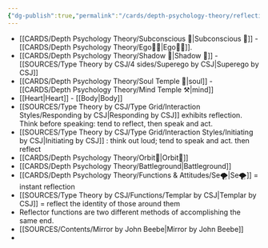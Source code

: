 ```yaml
---
{"dg-publish":true,"permalink":"/cards/depth-psychology-theory/reflection/","noteIcon":"","created":"2022-12-13T22:16:55.861+01:00","updated":"2023-04-21T19:39:03.707+02:00"}
---
```



- [[CARDS/Depth Psychology Theory/Subconscious 🤸\|Subconscious 🤸]] - [[CARDS/Depth Psychology Theory/Ego🙋‍♂️\|Ego🙋‍♂️]].
- [[CARDS/Depth Psychology Theory/Shadow 👤\|Shadow 👤]] - [[SOURCES/Type Theory by CSJ/4 sides/Superego by CSJ\|Superego by CSJ]]
- [[CARDS/Depth Psychology Theory/Soul Temple 👥\|soul]] - [[CARDS/Depth Psychology Theory/Mind Temple ⚒️\|mind]]
- [[Heart\|Heart]] - [[Body\|Body]]
- [[SOURCES/Type Theory by CSJ/Type Grid/Interaction Styles/Responding by CSJ\|Responding by CSJ]] exhibits reflection. Think before speaking: tend to reflect, then speak and act. 
- [[SOURCES/Type Theory by CSJ/Type Grid/Interaction Styles/Initiating by CSJ\|Initiating by CSJ]] : think out loud; tend to speak and act. then reflect
- [[CARDS/Depth Psychology Theory/Orbit💫\|Orbit💫]] 
- [[CARDS/Depth Psychology Theory/Battleground\|Battleground]] 
- [[CARDS/Depth Psychology Theory/Functions & Attitudes/Se🌪️\|Se🌪️]] = instant reflection 
- [[SOURCES/Type Theory by CSJ/Functions/Templar by CSJ\|Templar by CSJ]] = reflect the identity of those around them 
- Reflector functions are two different methods of accomplishing the same end.
- [[SOURCES/Contents/Mirror by John Beebe\|Mirror by John Beebe]]
- 